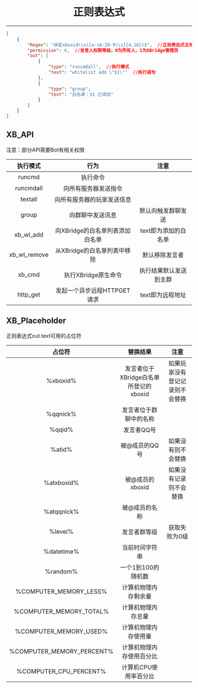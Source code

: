 # <center>正则表达式</center>

***

``` json
[
	{
		"Regex": "绑定xboxid\\s([a-zA-Z0-9\\s]{4,16})$",  //正则表达式主体
		"permission": 0,  //发言人权限等级，0为所有人，1为XBridge管理员
		"out": [
			{
				"type": "runcmdall",  //执行模式
				"text": "whitelist add \"$1\""  //执行语句
			},
			{
				"type": "group",
				"text": "白名单：$1 已添加"
			}
		]
	}
]
```

## XB_API

注意：部分API需要Bot有相关权限

| 执行模式 | 行为 | 注意 |
|:-:|:-:|:-:|
|runcmd|执行命令||
| runcmdall | 向所有服务器发送指令 | |
| textall | 向所有服务器的玩家发送信息 | |
|group|向群聊中发送讯息|默认向触发群聊发送|
|xb_wl_add|向XBridge的白名单列表添加白名单|text即为添加的白名单|
|xb_wl_remove|从XBridge的白名单列表中移除|默认移除发言者|
|xb_cmd|执行XBridge原生命令|执行结果默认发送到主群|
|http_get|发起一个异步远程HTTPGET请求|text即为远程地址|


## XB_Placeholder

正则表达式out.text可用的占位符

| 占位符 | 替换结果 | 注意 |
|:-:|:-:|:-:|
|%xboxid%|发言者位于XBridge白名单所登记的xboxid|如果玩家没有登记记录则不会替换|
|%qqnick%|发言者位于群聊中的名称||
|%qqid%|发言者QQ号||
|%atid%|被@成员的QQ号|如果没有则不会替换|
|%atxboxid%|被@成员的xboxid|如果没有记录则不会替换|
|%atqqnick%|被@成员的名称||
|%level%|发言者群等级|获取失败为0级|
|%datetime%|当前时间字符串||
|%random%|一个1到100的随机数||
|%COMPUTER_MEMORY_LESS%|计算机物理内存剩余量||
|%COMPUTER_MEMORY_TOTAL%|计算机物理内存总量||
|%COMPUTER_MEMORY_USED%|计算机物理内存使用量||
|%COMPUTER_MEMORY_PERCENT%|计算机物理内存使用百分比||
|%COMPUTER_CPU_PERCENT%|计算机CPU使用率百分比||